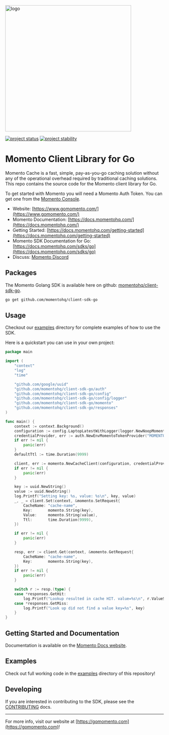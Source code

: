<head>
  <meta name="Momento Client Library Documentation for Go" content="Momento client software development kit for Go">
</head>
<img src="https://docs.momentohq.com/img/momento-logo-forest.svg" alt="logo" width="400"/>

[![project status](https://momentohq.github.io/standards-and-practices/badges/project-status-official.svg)](https://github.com/momentohq/standards-and-practices/blob/main/docs/momento-on-github.md)
[![project stability](https://momentohq.github.io/standards-and-practices/badges/project-stability-stable.svg)](https://github.com/momentohq/standards-and-practices/blob/main/docs/momento-on-github.md)

# Momento Client Library for Go

Momento Cache is a fast, simple, pay-as-you-go caching solution without any of the operational overhead
required by traditional caching solutions.  This repo contains the source code for the Momento client library for Go.

To get started with Momento you will need a Momento Auth Token. You can get one from the [Momento Console](https://console.gomomento.com).

* Website: [https://www.gomomento.com/](https://www.gomomento.com/)
* Momento Documentation: [https://docs.momentohq.com/](https://docs.momentohq.com/)
* Getting Started: [https://docs.momentohq.com/getting-started](https://docs.momentohq.com/getting-started)
* Momento SDK Documentation for Go: [https://docs.momentohq.com/sdks/go](https://docs.momentohq.com/sdks/go)
* Discuss: [Momento Discord](https://discord.gg/3HkAKjUZGq)

## Packages

The Momento Golang SDK is available here on github: [momentohq/client-sdk-go](https://github.com/momentohq/client-sdk-go).

```bash
go get github.com/momentohq/client-sdk-go
```

## Usage

Checkout our [examples](./examples/README.md) directory for complete examples of how to use the SDK.

Here is a quickstart you can use in your own project:

```go
package main

import (
	"context"
	"log"
	"time"

	"github.com/google/uuid"
	"github.com/momentohq/client-sdk-go/auth"
	"github.com/momentohq/client-sdk-go/config"
	"github.com/momentohq/client-sdk-go/config/logger"
	"github.com/momentohq/client-sdk-go/momento"
	"github.com/momentohq/client-sdk-go/responses"
)

func main() {
	context := context.Background()
	configuration := config.LaptopLatestWithLogger(logger.NewNoopMomentoLoggerFactory()).WithClientTimeout(15 * time.Second)
	credentialProvider, err := auth.NewEnvMomentoTokenProvider("MOMENTO_API_KEY")
	if err != nil {
		panic(err)
	}
	defaultTtl := time.Duration(9999)

	client, err := momento.NewCacheClient(configuration, credentialProvider, defaultTtl)
	if err != nil {
		panic(err)
	}

	key := uuid.NewString()
	value := uuid.NewString()
	log.Printf("Setting key: %s, value: %s\n", key, value)
	_, _ = client.Set(context, &momento.SetRequest{
		CacheName: "cache-name",
		Key:       momento.String(key),
		Value:     momento.String(value),
		Ttl:       time.Duration(9999),
	})

	if err != nil {
		panic(err)
	}

	resp, err := client.Get(context, &momento.GetRequest{
		CacheName: "cache-name",
		Key:       momento.String(key),
	})
	if err != nil {
		panic(err)
	}

	switch r := resp.(type) {
	case *responses.GetHit:
		log.Printf("Lookup resulted in cache HIT. value=%s\n", r.ValueString())
	case *responses.GetMiss:
		log.Printf("Look up did not find a value key=%s", key)
	}
}

```

## Getting Started and Documentation

Documentation is available on the [Momento Docs website](https://docs.momentohq.com).

## Examples

Check out full working code in the [examples](./examples/README.md) directory of this repository!

## Developing

If you are interested in contributing to the SDK, please see the [CONTRIBUTING](./CONTRIBUTING.md) docs.

----------------------------------------------------------------------------------------
For more info, visit our website at [https://gomomento.com](https://gomomento.com)!

